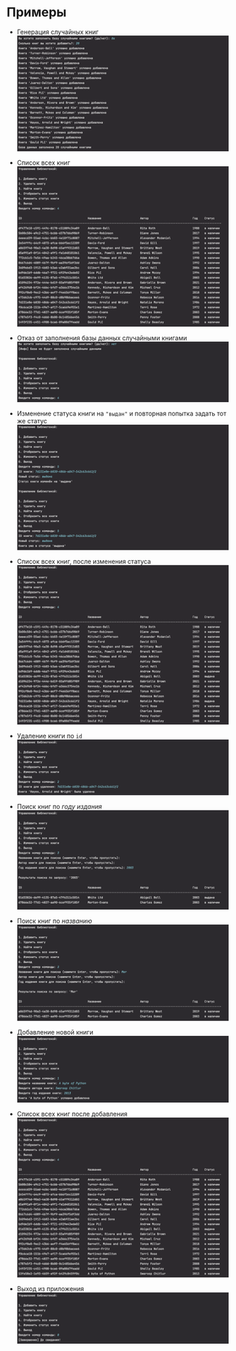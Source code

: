 # Примеры

- Генерация случайных книг
  ![1.png](demo_screens/1.png)

- Список всех книг
  ![2.png](demo_screens/2.png)

- Отказ от заполнения базы данных случайными книгами
  ![3.png](demo_screens/3.png)

- Изменение статуса книги на `"выдан"` и повторная попытка задать тот же статус
  ![4.png](demo_screens/4.png)

- Список всех книг, после изменения статуса
  ![5.png](demo_screens/5.png)

- Удаление книги по `id`
  ![6.png](demo_screens/6.png)

- Поиск книг по _году издания_
  ![7.png](demo_screens/7.png)

- Поиск книг по _названию_
  ![8.png](demo_screens/8.png)

- Добавление новой книги
  ![9.png](demo_screens/9.png)

- Список всех книг после добавления
  ![10.png](demo_screens/10.png)

- Выход из приложения
  ![11.png](demo_screens/11.png)
